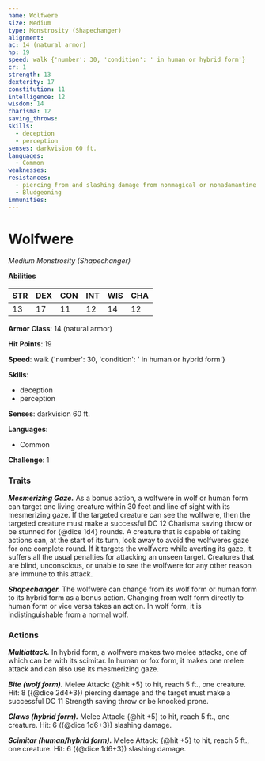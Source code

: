 ```yaml
---
name: Wolfwere
size: Medium
type: Monstrosity (Shapechanger)
alignment: 
ac: 14 (natural armor)
hp: 19
speed: walk {'number': 30, 'condition': ' in human or hybrid form'}
cr: 1
strength: 13
dexterity: 17
constitution: 11
intelligence: 12
wisdom: 14
charisma: 12
saving_throws:
skills:
  - deception
  - perception
senses: darkvision 60 ft.
languages:
  - Common
weaknesses:
resistances:
  - piercing from and slashing damage from nonmagical or nonadamantine weapons
  - Bludgeoning
immunities:
---
```


# Wolfwere

*Medium Monstrosity (Shapechanger)*

**Abilities**

| STR | DEX | CON | INT | WIS | CHA |
| --- | --- | --- | --- | --- | --- |
| 13 | 17 | 11 | 12 | 14 | 12 |

**Armor Class**: 14 (natural armor)

**Hit Points**: 19

**Speed**: walk {'number': 30, 'condition': ' in human or hybrid form'}

**Skills**:
  - deception
  - perception

**Senses**: darkvision 60 ft.

**Languages**:
  - Common

**Challenge**: 1

### Traits
***Mesmerizing Gaze.*** As a bonus action, a wolfwere in wolf or human form can target one living creature within 30 feet and line of sight with its mesmerizing gaze. If the targeted creature can see the wolfwere, then the targeted creature must make a successful DC 12 Charisma saving throw or be stunned for {@dice 1d4} rounds. A creature that is capable of taking actions can, at the start of its turn, look away to avoid the wolfweres gaze for one complete round. If it targets the wolfwere while averting its gaze, it suffers all the usual penalties for attacking an unseen target. Creatures that are blind, unconscious, or unable to see the wolfwere for any other reason are immune to this attack.

***Shapechanger.*** The wolfwere can change from its wolf form or human form to its hybrid form as a bonus action. Changing from wolf form directly to human form or vice versa takes an action. In wolf form, it is indistinguishable from a normal wolf.

### Actions
***Multiattack.*** In hybrid form, a wolfwere makes two melee attacks, one of which can be with its scimitar. In human or fox form, it makes one melee attack and can also use its mesmerizing gaze.

***Bite (wolf form).*** Melee Attack: {@hit +5} to hit, reach 5 ft., one creature. Hit: 8 ({@dice 2d4+3}) piercing damage and the target must make a successful DC 11 Strength saving throw or be knocked prone.

***Claws (hybrid form).*** Melee Attack: {@hit +5} to hit, reach 5 ft., one creature. Hit: 6 ({@dice 1d6+3}) slashing damage.

***Scimitar (human/hybrid form).*** Melee Attack: {@hit +5} to hit, reach 5 ft., one creature. Hit: 6 ({@dice 1d6+3}) slashing damage.


